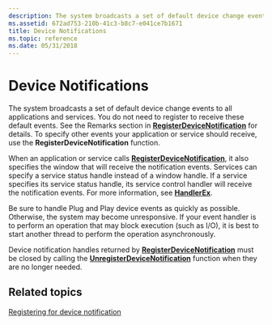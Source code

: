 ```yaml
---
description: The system broadcasts a set of default device change events to all applications and services.
ms.assetid: 672ad753-210b-41c3-b8c7-e041ce7b1671
title: Device Notifications
ms.topic: reference
ms.date: 05/31/2018
---
```


# Device Notifications

The system broadcasts a set of default device change events to all applications and services. You do not need to register to receive these default events. See the Remarks section in [**RegisterDeviceNotification**](/windows/desktop/api/Winuser/nf-winuser-registerdevicenotificationa) for details. To specify other events your application or service should receive, use the **RegisterDeviceNotification** function.

When an application or service calls [**RegisterDeviceNotification**](/windows/desktop/api/Winuser/nf-winuser-registerdevicenotificationa), it also specifies the window that will receive the notification events. Services can specify a service status handle instead of a window handle. If a service specifies its service status handle, its service control handler will receive the notification events. For more information, see [**HandlerEx**](/windows/desktop/api/winsvc/nc-winsvc-lphandler_function_ex).

Be sure to handle Plug and Play device events as quickly as possible. Otherwise, the system may become unresponsive. If your event handler is to perform an operation that may block execution (such as I/O), it is best to start another thread to perform the operation asynchronously.

Device notification handles returned by [**RegisterDeviceNotification**](/windows/desktop/api/Winuser/nf-winuser-registerdevicenotificationa) must be closed by calling the [**UnregisterDeviceNotification**](/windows/desktop/api/Winuser/nf-winuser-unregisterdevicenotification) function when they are no longer needed.

## Related topics

<dl> <dt>

[Registering for device notification](registering-for-device-notification.md)
</dt> </dl>

 

 
